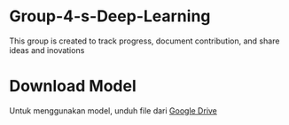# Group-4-s-Deep-Learning
This group is created to track progress, document contribution, and share ideas and inovations
# Download Model
Untuk menggunakan model, unduh file dari [Google Drive](https://drive.google.com/file/d/1cVkdRGFynQ6GSJKmU_zfrwVwVJxU2gpi/view?usp=sharing)
